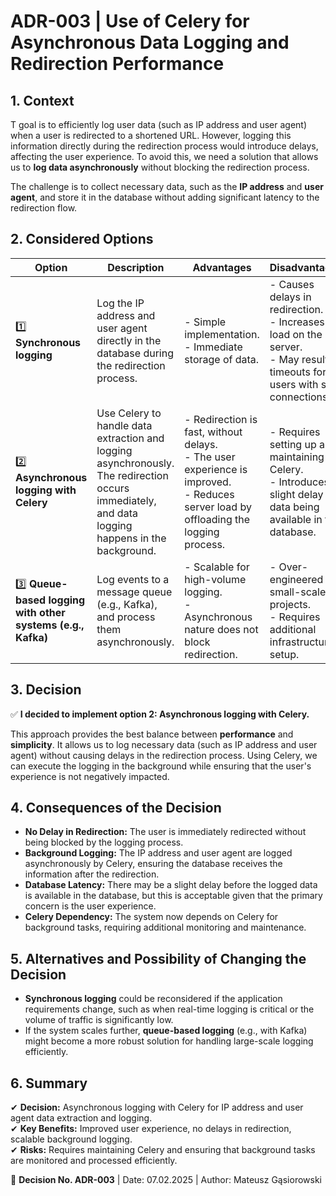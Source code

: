 # ADR-003 | Use of Celery for Asynchronous Data Logging and Redirection Performance


## 1. Context
T goal is to efficiently log user data (such as IP address and user agent) when a user is redirected to a shortened URL. However, logging this information directly during the redirection process would introduce delays, affecting the user experience. To avoid this, we need a solution that allows us to **log data asynchronously** without blocking the redirection process.

The challenge is to collect necessary data, such as the **IP address** and **user agent**, and store it in the database without adding significant latency to the redirection flow.

## 2. Considered Options
| Option | Description | Advantages | Disadvantages |
|--------|-------------|------------|---------------|
| 1️⃣ **Synchronous logging** | Log the IP address and user agent directly in the database during the redirection process. | - Simple implementation.<br>- Immediate storage of data. | - Causes delays in redirection.<br>- Increases load on the server.<br>- May result in timeouts for users with slow connections. |
| 2️⃣ **Asynchronous logging with Celery** | Use Celery to handle data extraction and logging asynchronously. The redirection occurs immediately, and data logging happens in the background. | - Redirection is fast, without delays.<br>- The user experience is improved.<br>- Reduces server load by offloading the logging process. | - Requires setting up and maintaining Celery.<br>- Introduces slight delay in data being available in the database. |
| 3️⃣ **Queue-based logging with other systems (e.g., Kafka)** | Log events to a message queue (e.g., Kafka), and process them asynchronously. | - Scalable for high-volume logging.<br>- Asynchronous nature does not block redirection. | - Over-engineered for small-scale projects.<br>- Requires additional infrastructure setup. |

## 3. Decision
✅ **I decided to implement option 2: Asynchronous logging with Celery.**

This approach provides the best balance between **performance** and **simplicity**. It allows us to log necessary data (such as IP address and user agent) without causing delays in the redirection process. Using Celery, we can execute the logging in the background while ensuring that the user's experience is not negatively impacted.

## 4. Consequences of the Decision
- **No Delay in Redirection:** The user is immediately redirected without being blocked by the logging process.
- **Background Logging:** The IP address and user agent are logged asynchronously by Celery, ensuring the database receives the information after the redirection.
- **Database Latency:** There may be a slight delay before the logged data is available in the database, but this is acceptable given that the primary concern is the user experience.
- **Celery Dependency:** The system now depends on Celery for background tasks, requiring additional monitoring and maintenance.

## 5. Alternatives and Possibility of Changing the Decision
- **Synchronous logging** could be reconsidered if the application requirements change, such as when real-time logging is critical or the volume of traffic is significantly low.
- If the system scales further, **queue-based logging** (e.g., with Kafka) might become a more robust solution for handling large-scale logging efficiently.

## 6. Summary
✔ **Decision:** Asynchronous logging with Celery for IP address and user agent data extraction and logging.  
✔ **Key Benefits:** Improved user experience, no delays in redirection, scalable background logging.  
✔ **Risks:** Requires maintaining Celery and ensuring that background tasks are monitored and processed efficiently.

📌 **Decision No. ADR-003** | Date: 07.02.2025 | Author: Mateusz Gąsiorowski
